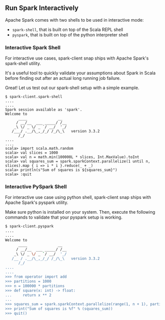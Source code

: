 ## Run Spark Interactively

Apache Spark comes with two shells to be used in interactive mode:
* `spark-shell`, that is built on top of the Scala REPL shell
* `pyspark`, that is built on top of the python interpreter shell

### Interactive Spark Shell
For interactive use cases, spark-client snap ships with Apache Spark's spark-shell utility.

It's a useful tool to quickly validate your assumptions about Spark in Scala before finding out after an actual long running job failure.

Great! Let us test out our spark-shell setup with a simple example.

```shell
$ spark-client.spark-shell
....
....
Spark session available as 'spark'.
Welcome to
      ____              __
     / __/__  ___ _____/ /__
    _\ \/ _ \/ _ `/ __/  '_/
   /___/ .__/\_,_/_/ /_/\_\   version 3.3.2
      /_/
....
....
scala> import scala.math.random
scala> val slices = 1000
scala> val n = math.min(100000L * slices, Int.MaxValue).toInt
scala> val squares_sum = spark.sparkContext.parallelize(1 until n, slices).map { i => i * i }.reduce(_ + _)
scala> println(s"Sum of squares is ${squares_sum}")
scala> :quit
```

### Interactive PySpark Shell
For interactive use case using python shell, spark-client snap ships with Apache Spark's pyspark utility.

Make sure python is installed on your system. Then, execute the following commands to validate 
that your pyspark setup is working.

```bash
$ spark-client.pyspark
....
....
Welcome to
      ____              __
     / __/__  ___ _____/ /__
    _\ \/ _ \/ _ `/ __/  '_/
   /__ / .__/\_,_/_/ /_/\_\   version 3.3.2
      /_/
....
....
>>> from operator import add
>>> partitions = 1000
>>> n = 100000 * partitions
>>> def square(x: int) -> float:
...     return x ** 2
...
>>> squares_sum = spark.sparkContext.parallelize(range(1, n + 1), partitions).map(f).reduce(add)
>>> print("Sum of squares is %f" % (squares_sum))
>>> quit()
```
